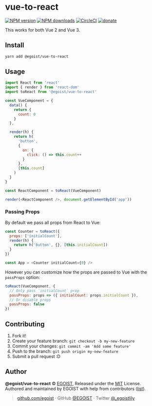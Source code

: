 # vue-to-react

[![NPM version](https://badgen.net/npm/v/@egoist/vue-to-react)](https://npmjs.com/package/@egoist/vue-to-react) [![NPM downloads](https://badgen.net/npm/dm/@egoist/vue-to-react)](https://npmjs.com/package/@egoist/vue-to-react) [![CircleCI](https://badgen.net/circleci/github/egoist/vue-to-react/master)](https://circleci.com/gh/egoist/vue-to-react/tree/master) [![donate](https://badgen.net/badge/support%20me/donate/ff69b4)](https://github.com/sponsors/egoist)

This works for both Vue 2 and Vue 3.

## Install

```bash
yarn add @egoist/vue-to-react
```

## Usage

```js
import React from 'react'
import { render } from 'react-dom'
import toReact from '@egoist/vue-to-react'

const VueComponent = {
  data() {
    return {
      count: 0
    }
  },

  render(h) {
    return h(
      'button',
      {
        on: {
          click: () => this.count++
        }
      },
      [this.count]
    )
  }
}

const ReactComponent = toReact(VueComponent)

render(<ReactComponent />, document.getElementById('app'))
```

### Passing Props

By default we pass all props from React to Vue:

```js
const Counter = toReact({
  props: ['initialCount'],
  render(h) {
    return h('button', {}, [this.initialCount])
  }
})

const App = <Counter initialCount={0} />
```

However you can customize how the props are passed to Vue with the `passProps` option:

```js
toReact(VueComponent, {
  // Only pass `initialCount` prop
  passProps: props => ({ initialCount: props.initialCount }),
  // Or disable props
  passProps: false
})
```

## Contributing

1. Fork it!
2. Create your feature branch: `git checkout -b my-new-feature`
3. Commit your changes: `git commit -am 'Add some feature'`
4. Push to the branch: `git push origin my-new-feature`
5. Submit a pull request :D

## Author

**@egoist/vue-to-react** © [EGOIST](https://github.com/egoist), Released under the [MIT](./LICENSE) License.<br>
Authored and maintained by EGOIST with help from contributors ([list](https://github.com/egoist/vue-to-react/contributors)).

> [github.com/egoist](https://github.com/egoist) · GitHub [@EGOIST](https://github.com/egoist) · Twitter [@\_egoistlily](https://twitter.com/_egoistlily)
